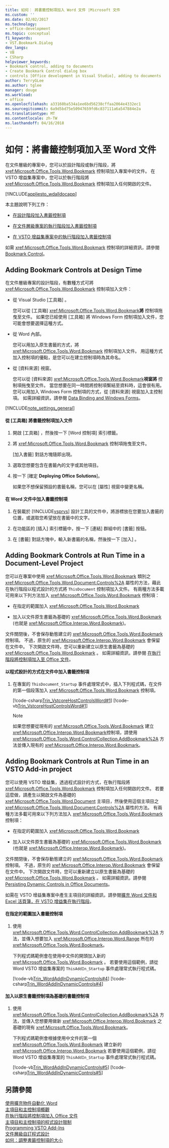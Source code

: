 ```yaml
---
title: 如何： 將書籤控制項加入 Word 文件 |Microsoft 文件
ms.custom: ''
ms.date: 02/02/2017
ms.technology:
- office-development
ms.topic: conceptual
f1_keywords:
- VST.Bookmark.Dialog
dev_langs:
- VB
- CSharp
helpviewer_keywords:
- Bookmark control, adding to documents
- Create Bookmark Control dialog box
- controls [Office development in Visual Studio], adding to documents
author: TerryGLee
ms.author: tglee
manager: douge
ms.workload:
- office
ms.openlocfilehash: a33160ba534a1ee6bd56238cffaa2064e4332ec1
ms.sourcegitcommit: 6a9d5bd75e50947659fd6c837111a6a547884e2a
ms.translationtype: MT
ms.contentlocale: zh-TW
ms.lasthandoff: 04/16/2018
---
```

# <a name="how-to-add-bookmark-controls-to-word-documents"></a>如何：將書籤控制項加入至 Word 文件
  在文件層級的專案中，您可以於設計階段或執行階段，將 <xref:Microsoft.Office.Tools.Word.Bookmark> 控制項加入專案中的文件。 在 VSTO 增益集專案中，您可以於執行階段將 <xref:Microsoft.Office.Tools.Word.Bookmark> 控制項加入任何開啟的文件。  
  
 [!INCLUDE[appliesto_wdalldocapp](../vsto/includes/appliesto-wdalldocapp-md.md)]  
  
 本主題說明下列工作：  
  
-   [在設計階段加入書籤控制項](#designtime)  
  
-   [在文件層級專案的執行階段加入書籤控制項](#runtimedoclevel)  
  
-   [在 VSTO 增益集專案中的執行階段加入書籤控制項](#runtimeaddin)  
  
 如需 <xref:Microsoft.Office.Tools.Word.Bookmark> 控制項的詳細資訊，請參閱 [Bookmark Control](../vsto/bookmark-control.md)。  
  
##  <a name="designtime"></a> Adding Bookmark Controls at Design Time  
 在文件層級專案的設計階段，有數種方式可將 <xref:Microsoft.Office.Tools.Word.Bookmark> 控制項加入文件：  
  
-   從 Visual Studio [工具箱] 。  
  
     您可以從 [工具箱] <xref:Microsoft.Office.Tools.Word.Bookmark>**將** 控制項拖曳至文件。 如果您已經使用 [工具箱]  將 Windows Form 控制項加入文件，您可能會想要選擇這種方式。  
  
-   從 Word 內部。  
  
     您可以用加入原生書籤的方式，將 <xref:Microsoft.Office.Tools.Word.Bookmark> 控制項加入文件。 用這種方式加入控制項的優點，是您可以在建立控制項時為其命名。  
  
-   從 [資料來源]  視窗。  
  
     您可以從 [資料來源] <xref:Microsoft.Office.Tools.Word.Bookmark>**視窗將** 控制項拖曳至文件。 當您想要在同一時間將控制項繫結至資料時，這會很有用。 您可以用加入 Windows Form 控制項的方式，從 [資料來源]  視窗加入主控制項。 如需詳細資訊，請參閱 [Data Binding and Windows Forms](/dotnet/framework/winforms/data-binding-and-windows-forms)。  
  
 [!INCLUDE[note_settings_general](../sharepoint/includes/note-settings-general-md.md)]  
  
#### <a name="to-add-a-bookmark-control-to-a-document-from-the-toolbox"></a>從 [工具箱] 將書籤控制項加入文件  
  
1.  開啟 [工具箱]  ，然後按一下 [Word 控制項]  索引標籤。  
  
2.  將 <xref:Microsoft.Office.Tools.Word.Bookmark> 控制項拖曳至文件。  
  
     [加入書籤]  對話方塊隨即出現。  
  
3.  選取您想要包含在書籤內的文字或其他項目。  
  
4.  按一下 [確定 **Deploying Office Solutions**]。  
  
     如果您不想保留預設的書籤名稱，您可以在 [屬性]  視窗中變更名稱。  
  
#### <a name="to-add-a-bookmark-control-to-a-document-in-word"></a>在 Word 文件中加入書籤控制項  
  
1.  在裝載於 [!INCLUDE[vsprvs](../sharepoint/includes/vsprvs-md.md)] 設計工具的文件中，將游標放在您要加入書籤的位置，或選取您希望放在書籤中的文字。  
  
2.  在功能區的 [插入]  索引標籤中，按一下 [連結]  群組中的 [書籤]  按鈕。  
  
3.  在 [書籤]  對話方塊中，輸入新書籤的名稱，然後按一下 [加入] 。  
  
##  <a name="runtimedoclevel"></a> Adding Bookmark Controls at Run Time in a Document-Level Project  
 您可以在專案中使用 <xref:Microsoft.Office.Tools.Word.Bookmark> 類別之 <xref:Microsoft.Office.Tools.Word.Document.Controls%2A> 屬性的方法，藉此在執行階段以程式設計的方式將 `ThisDocument` 控制項加入文件。 有兩種方法多載可用來以下列方法加入 <xref:Microsoft.Office.Tools.Word.Bookmark> 控制項：  
  
-   在指定的範圍加入 <xref:Microsoft.Office.Tools.Word.Bookmark>  
  
-   加入以文件原生書籤為基礎的 <xref:Microsoft.Office.Tools.Word.Bookmark> (也就是 <xref:Microsoft.Office.Interop.Word.Bookmark>)。  
  
 文件關閉後，不會保存動態建立的 <xref:Microsoft.Office.Tools.Word.Bookmark> 控制項。 不過，原生的 <xref:Microsoft.Office.Interop.Word.Bookmark> 會保留在文件中。 下次開啟文件時，您可以重新建立以原生書籤為基礎的 <xref:Microsoft.Office.Tools.Word.Bookmark> 。 如需詳細資訊，請參閱 [在執行階段將控制項加入至 Office 文件](../vsto/adding-controls-to-office-documents-at-run-time.md)。  
  
#### <a name="to-add-a-bookmark-control-to-a-document-programmatically"></a>以程式設計的方式在文件中加入書籤控制項  
  
1.  在專案的 `ThisDocument_Startup` 事件處理常式中，插入下列程式碼，在文件的第一個段落加入 <xref:Microsoft.Office.Tools.Word.Bookmark> 控制項。  
  
     [!code-csharp[Trin_VstcoreHostControlsWord#1](../vsto/codesnippet/CSharp/trin_vstcorehostcontrolsword/ThisDocument.cs#1)]
     [!code-vb[Trin_VstcoreHostControlsWord#1](../vsto/codesnippet/VisualBasic/Trin_VstcoreHostControlsWordVB/ThisDocument.vb#1)]  
  
    > [!NOTE]  
    >  如果您想要從現有的 <xref:Microsoft.Office.Tools.Word.Bookmark> 建立 <xref:Microsoft.Office.Interop.Word.Bookmark>控制項，請使用 <xref:Microsoft.Office.Tools.Word.ControlCollection.AddBookmark%2A> 方法並傳入現有的 <xref:Microsoft.Office.Interop.Word.Bookmark>。  
  
##  <a name="runtimeaddin"></a> Adding Bookmark Controls at Run Time in an VSTO Add-in project  
 您可以使用 VSTO 增益集，透過程式設計的方式，在執行階段將 <xref:Microsoft.Office.Tools.Word.Bookmark> 控制項加入任何開啟的文件。 若要這麼做，請產生以開啟文件為基礎的 <xref:Microsoft.Office.Tools.Word.Document> 主項目，然後使用這個主項目之 <xref:Microsoft.Office.Tools.Word.Document.Controls%2A> 屬性的方法。 有兩種方法多載可用來以下列方法加入 <xref:Microsoft.Office.Tools.Word.Bookmark> 控制項：  
  
-   在指定的範圍加入 <xref:Microsoft.Office.Tools.Word.Bookmark>  
  
-   加入以文件原生書籤為基礎的 <xref:Microsoft.Office.Tools.Word.Bookmark> (也就是 <xref:Microsoft.Office.Interop.Word.Bookmark>)。  
  
 文件關閉後，不會保存動態建立的 <xref:Microsoft.Office.Tools.Word.Bookmark> 控制項。 不過，原生的 <xref:Microsoft.Office.Interop.Word.Bookmark> 會保留在文件中。 下次開啟文件時，您可以重新建立以原生書籤為基礎的 <xref:Microsoft.Office.Tools.Word.Bookmark> 。 如需詳細資訊，請參閱 [Persisting Dynamic Controls in Office Documents](../vsto/persisting-dynamic-controls-in-office-documents.md)。  
  
 如需在 VSTO 增益集專案中產生主項目的詳細資訊，請參閱[擴充 Word 文件和 Excel 活頁簿，在 VSTO 增益集在執行階段](../vsto/extending-word-documents-and-excel-workbooks-in-vsto-add-ins-at-run-time.md)。  
  
#### <a name="to-add-a-bookmark-control-at-a-specified-range"></a>在指定的範圍加入書籤控制項  
  
1.  使用 <xref:Microsoft.Office.Tools.Word.ControlCollection.AddBookmark%2A> 方法，並傳入想要加入 <xref:Microsoft.Office.Interop.Word.Range> 所在的 <xref:Microsoft.Office.Tools.Word.Bookmark>。  
  
     下列程式碼範例會在使用中文件的開頭加入新的 <xref:Microsoft.Office.Tools.Word.Bookmark> 。 若要使用這個範例，請從 Word VSTO 增益集專案的 `ThisAddIn_Startup` 事件處理常式執行程式碼。  
  
     [!code-vb[Trin_WordAddInDynamicControls#4](../vsto/codesnippet/VisualBasic/trin_wordaddindynamiccontrols/ThisAddIn.vb#4)]
     [!code-csharp[Trin_WordAddInDynamicControls#4](../vsto/codesnippet/CSharp/Trin_WordAddInDynamicControls/ThisAddIn.cs#4)]  
  
#### <a name="to-add-a-bookmark-control-that-is-based-on-a-native-bookmark-control"></a>加入以原生書籤控制項為基礎的書籤控制項  
  
1.  使用 <xref:Microsoft.Office.Tools.Word.ControlCollection.AddBookmark%2A> 方法，並傳入您想要用做新 <xref:Microsoft.Office.Interop.Word.Bookmark> 之基礎的現有 <xref:Microsoft.Office.Tools.Word.Bookmark>。  
  
     下列程式碼範例會根據使用中文件的第一個 <xref:Microsoft.Office.Tools.Word.Bookmark> 建立新的 <xref:Microsoft.Office.Interop.Word.Bookmark> 若要使用這個範例，請從 Word VSTO 增益集專案的 `ThisAddIn_Startup` 事件處理常式執行程式碼。  
  
     [!code-vb[Trin_WordAddInDynamicControls#5](../vsto/codesnippet/VisualBasic/trin_wordaddindynamiccontrols/ThisAddIn.vb#5)]
     [!code-csharp[Trin_WordAddInDynamicControls#5](../vsto/codesnippet/CSharp/Trin_WordAddInDynamicControls/ThisAddIn.cs#5)]  
  
## <a name="see-also"></a>另請參閱  
 [使用擴充物件自動化 Word](../vsto/automating-word-by-using-extended-objects.md)   
 [主項目和主控制項概觀](../vsto/host-items-and-host-controls-overview.md)   
 [在執行階段將控制項加入 Office 文件](../vsto/adding-controls-to-office-documents-at-run-time.md)   
 [主項目和主控制項的程式設計限制](../vsto/programmatic-limitations-of-host-items-and-host-controls.md)   
 [Programming VSTO Add-Ins](../vsto/programming-vsto-add-ins.md)   
 [文件層級自訂程式設計](../vsto/programming-document-level-customizations.md)   
 [如何：調整書籤控制項的大小](../vsto/how-to-resize-bookmark-controls.md)  
  
  